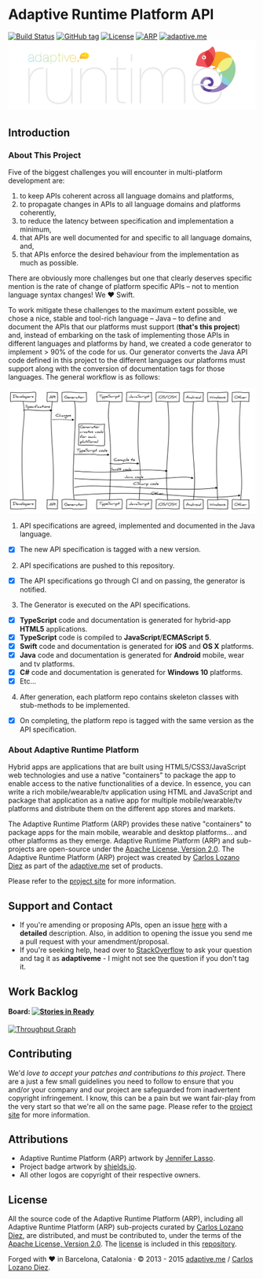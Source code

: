 # Adaptive Runtime Platform API 
[![Build Status](https://travis-ci.org/AdaptiveMe/adaptive-arp-api.svg?branch=master)](https://travis-ci.org/AdaptiveMe/adaptive-arp-api) 
[![GitHub tag](https://img.shields.io/github/tag/AdaptiveMe/adaptive-arp-api.svg)](https://github.com/AdaptiveMe/adaptive-arp-api) 
[![License](https://img.shields.io/badge/license-apache%202-blue.svg)](https://raw.githubusercontent.com/AdaptiveMe/adaptive-arp-api/master/LICENSE) 
[![ARP](https://img.shields.io/badge/arp-specs-lightgrey.svg)](#) 
[![adaptive.me](https://img.shields.io/badge/adaptive-me-fdcb0e.svg)](http://adaptive.me)
[![Adaptive Runtime Platform](https://raw.githubusercontent.com/AdaptiveMe/AdaptiveMe.github.io/master/assets/logos/normal/arp_for_Runtime.png)](#)

## Introduction

### About This Project
Five of the biggest challenges you will encounter in multi-platform development are:

1. to keep APIs coherent across all language domains and platforms, 
2. to propagate changes in APIs to all language domains and platforms coherently,
3. to reduce the latency between specification and implementation a minimum,
4. that APIs are well documented for and specific to all language domains, and, 
5. that APIs enforce the desired behaviour from the implementation as much as possible. 

There are obviously more challenges but one that clearly deserves specific mention is the rate of change of platform specific APIs – not to mention language syntax changes! We :heart: Swift.

To work mitigate these challenges to the maximum extent possible, we chose a nice, stable and tool-rich language – Java – to define and document the APIs that our platforms must support (**that's this project**) and, instead of embarking on the task of implementing those APIs in different languages and platforms by hand, we created a code generator to implement > 90% of the code for us. Our generator converts the Java API code defined in this project to the different languages our platforms must support along with the conversion of documentation tags for those languages. The general workflow is as follows:

[![Overview](https://raw.githubusercontent.com/AdaptiveMe/adaptive-arp-api/gh-pages/assets/arp-summary.png?1)](#)

1. API specifications are agreed, implemented and documented in the Java language.
 - [x] The new API specification is tagged with a new version.
2. API specifications are pushed to this repository.
 - [x] The API specifications go through CI and on passing, the generator is notified.
3. The Generator is executed on the API specifications.
 - [x] **TypeScript** code and documentation is generated for hybrid-app **HTML5** applications.
 - [x] **TypeScript** code is compiled to **JavaScript**/**ECMAScript 5**.
 - [x] **Swift** code and documentation is generated for **iOS** and **OS X** platforms.
 - [x] **Java** code and documentation is generated for **Android** mobile, wear and tv platforms.
 - [x] **C#** code and documentation is generated for **Windows 10** platforms.
 - [x] Etc...
4. After generation, each platform repo contains skeleton classes with stub-methods to be implemented.
 - [x] On completing, the platform repo is tagged with the same version as the API specification.

### About Adaptive Runtime Platform

Hybrid apps are applications that are built using HTML5/CSS3/JavaScript web technologies and use a native "containers" to package the app to enable access to the native functionalities of a device. In essence, you can write a rich mobile/wearable/tv application using HTML and JavaScript and package that application as a native app for multiple mobile/wearable/tv platforms and distribute them on the different app stores and markets.

The Adaptive Runtime Platform (ARP) provides these native "containers" to package apps for the main mobile, wearable and desktop platforms... and other platforms as they emerge. Adaptive Runtime Platform (ARP) and sub-projects are open-source under the [Apache License, Version 2.0](http://www.apache.org/licenses/LICENSE-2.0.html). The Adaptive Runtime Platform (ARP) project was created by [Carlos Lozano Diez](https://github.com/carloslozano) as part of the [adaptive.me](http://adaptive.me) set of products.

Please refer to the [project site](http://adaptiveme.github.io) for more information.

## Support and Contact

* If you're amending or proposing APIs, open an issue [here](https://github.com/AdaptiveMe/adaptive-arp-api/issues) with a **detailed** description. Also, in addition to opening the issue you send me a pull request with your amendment/proposal.
* If you're seeking help, head over to [StackOverflow](http://stackoverflow.com/) to ask your question and tag it as **adaptiveme** - I might not see the question if you don't tag it. 

## Work Backlog

#### Board: [![Stories in Ready](https://badge.waffle.io/AdaptiveMe/adaptive-arp-api.svg?label=ready&title=Ready)](https://waffle.io/AdaptiveMe/adaptive-arp-api)

[![Throughput Graph](https://graphs.waffle.io/adaptiveme/adaptive-arp-api/throughput.svg)](https://waffle.io/adaptiveme/adaptive-arp-api/metrics)

## Contributing

We'd *love to accept your patches and contributions to this project*.  There are a just a few small guidelines you need to follow to ensure that you and/or your company and our project are safeguarded from inadvertent copyright infringement. I know, this can be a pain but we want fair-play from the very start so that we're all on the same page. Please refer to the [project site](http://adaptiveme.github.io) for more information.

## Attributions

* Adaptive Runtime Platform (ARP) artwork by [Jennifer Lasso](https://github.com/Jlassob).
* Project badge artwork by [shields.io](http://shields.io/).
* All other logos are copyright of their respective owners.

## License
All the source code of the Adaptive Runtime Platform (ARP), including all Adaptive Runtime Platform (ARP) sub-projects curated by [Carlos Lozano Diez](https://github.com/carloslozano), are distributed, and must be contributed to, under the terms of the [Apache License, Version 2.0](http://www.apache.org/licenses/LICENSE-2.0.html). The [license](https://raw.githubusercontent.com/AdaptiveMe/adaptive-arp-api/master/LICENSE) is included in this [repository](https://raw.githubusercontent.com/AdaptiveMe/adaptive-arp-api/master/LICENSE).

Forged with :heart: in Barcelona, Catalonia · © 2013 - 2015 [adaptive.me](http://adaptive.me) / [Carlos Lozano Diez](http://google.com/+CarlosLozano).
